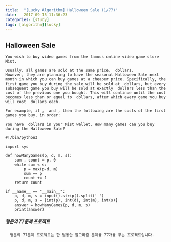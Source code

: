```yaml
---
title:  "[Lucky Algorithm] Halloween Sale (1/77)"
date:   2017-09-15 11:36:23
categories: [study]
tags: [algorithm][lucky]
---
```

## Halloween Sale
    You wish to buy video games from the famous online video game store Mist.

    Usually, all games are sold at the same price,  dollars.
    However, they are planning to have the seasonal Halloween Sale next month in which you can buy games at a cheaper price. Specifically, the first game you buy during the sale will be sold at  dollars, but every subsequent game you buy will be sold at exactly  dollars less than the cost of the previous one you bought. This will continue until the cost becomes less than or equal to  dollars, after which every game you buy will cost  dollars each.

    For example, if ,  and , then the following are the costs of the first  games you buy, in order:

    You have  dollars in your Mist wallet. How many games can you buy during the Halloween Sale?

```
#!/bin/python3

import sys

def howManyGames(p, d, m, s):
    sum , count = p, 0
    while sum < s:
        p = max(p-d, m)
        sum += p
        count += 1
    return count

if __name__ == "__main__":
    p, d, m, s = input().strip().split(' ')
    p, d, m, s = [int(p), int(d), int(m), int(s)]
    answer = howManyGames(p, d, m, s)
    print(answer)

```


##### 행운의 77문제 프로젝트
```
  행운의 77문제 프로젝트는 한 달동안 알고리즘 문제를 77개를 푸는 프로젝트입니다.
```
